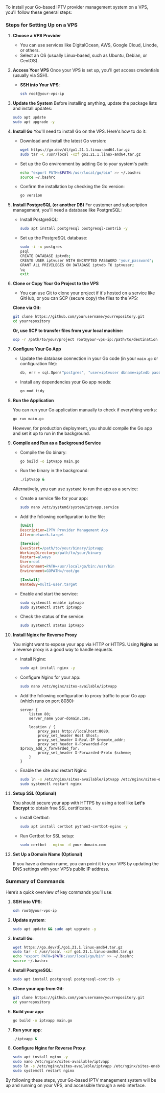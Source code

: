 To install your Go-based IPTV provider management system on a VPS, you'll follow these general steps:

### Steps for Setting Up on a VPS

1. **Choose a VPS Provider**
   - You can use services like DigitalOcean, AWS, Google Cloud, Linode, or others.
   - Select an OS (usually Linux-based, such as Ubuntu, Debian, or CentOS).

2. **Access Your VPS**
   Once your VPS is set up, you'll get access credentials (usually via SSH).

   - **SSH into Your VPS**:
     ```bash
     ssh root@your-vps-ip
     ```

3. **Update the System**
   Before installing anything, update the package lists and install updates:

   ```bash
   sudo apt update
   sudo apt upgrade -y
   ```

4. **Install Go**
   You'll need to install Go on the VPS. Here's how to do it:

   - Download and install the latest Go version:
     ```bash
     wget https://go.dev/dl/go1.21.1.linux-amd64.tar.gz
     sudo tar -C /usr/local -xzf go1.21.1.linux-amd64.tar.gz
     ```

   - Set up the Go environment by adding Go to your system's path:
     ```bash
     echo "export PATH=$PATH:/usr/local/go/bin" >> ~/.bashrc
     source ~/.bashrc
     ```

   - Confirm the installation by checking the Go version:
     ```bash
     go version
     ```

5. **Install PostgreSQL (or another DB)**
   For customer and subscription management, you'll need a database like PostgreSQL:

   - Install PostgreSQL:
     ```bash
     sudo apt install postgresql postgresql-contrib -y
     ```

   - Set up the PostgreSQL database:
     ```bash
     sudo -i -u postgres
     psql
     CREATE DATABASE iptvdb;
     CREATE USER iptvuser WITH ENCRYPTED PASSWORD 'your_password';
     GRANT ALL PRIVILEGES ON DATABASE iptvdb TO iptvuser;
     \q
     exit
     ```

6. **Clone or Copy Your Go Project to the VPS**

   - You can use Git to clone your project if it's hosted on a service like GitHub, or you can SCP (secure copy) the files to the VPS:
   
   **Clone via Git:**
   ```bash
   git clone https://github.com/yourusername/yourrepository.git
   cd yourrepository
   ```

   **Or, use SCP to transfer files from your local machine:**
   ```bash
   scp -r /path/to/your/project root@your-vps-ip:/path/to/destination
   ```

7. **Configure Your Go App**

   - Update the database connection in your Go code (in your `main.go` or configuration file):
     ```go
     db, err = sql.Open("postgres", "user=iptvuser dbname=iptvdb password=your_password sslmode=disable")
     ```

   - Install any dependencies your Go app needs:
     ```bash
     go mod tidy
     ```

8. **Run the Application**

   You can run your Go application manually to check if everything works:

   ```bash
   go run main.go
   ```

   However, for production deployment, you should compile the Go app and set it up to run in the background.

9. **Compile and Run as a Background Service**
   
   - Compile the Go binary:
     ```bash
     go build -o iptvapp main.go
     ```

   - Run the binary in the background:
     ```bash
     ./iptvapp &
     ```

   Alternatively, you can use `systemd` to run the app as a service:

   - Create a service file for your app:
     ```bash
     sudo nano /etc/systemd/system/iptvapp.service
     ```

   - Add the following configuration to the file:
     ```ini
     [Unit]
     Description=IPTV Provider Management App
     After=network.target

     [Service]
     ExecStart=/path/to/your/binary/iptvapp
     WorkingDirectory=/path/to/your/binary
     Restart=always
     User=root
     Environment=PATH=/usr/local/go/bin:/usr/bin
     Environment=GOPATH=/root/go

     [Install]
     WantedBy=multi-user.target
     ```

   - Enable and start the service:
     ```bash
     sudo systemctl enable iptvapp
     sudo systemctl start iptvapp
     ```

   - Check the status of the service:
     ```bash
     sudo systemctl status iptvapp
     ```

10. **Install Nginx for Reverse Proxy**

    You might want to expose your app via HTTP or HTTPS. Using **Nginx** as a reverse proxy is a good way to handle requests.

    - Install Nginx:
      ```bash
      sudo apt install nginx -y
      ```

    - Configure Nginx for your app:
      ```bash
      sudo nano /etc/nginx/sites-available/iptvapp
      ```

    - Add the following configuration to proxy traffic to your Go app (which runs on port 8080):
      ```nginx
      server {
          listen 80;
          server_name your-domain.com;

          location / {
              proxy_pass http://localhost:8080;
              proxy_set_header Host $host;
              proxy_set_header X-Real-IP $remote_addr;
              proxy_set_header X-Forwarded-For $proxy_add_x_forwarded_for;
              proxy_set_header X-Forwarded-Proto $scheme;
          }
      }
      ```

    - Enable the site and restart Nginx:
      ```bash
      sudo ln -s /etc/nginx/sites-available/iptvapp /etc/nginx/sites-enabled/
      sudo systemctl restart nginx
      ```

11. **Setup SSL (Optional)**

    You should secure your app with HTTPS by using a tool like **Let's Encrypt** to obtain free SSL certificates.

    - Install Certbot:
      ```bash
      sudo apt install certbot python3-certbot-nginx -y
      ```

    - Run Certbot for SSL setup:
      ```bash
      sudo certbot --nginx -d your-domain.com
      ```

12. **Set Up a Domain Name (Optional)**
   
    If you have a domain name, you can point it to your VPS by updating the DNS settings with your VPS’s public IP address.

### Summary of Commands

Here’s a quick overview of key commands you’ll use:

1. **SSH into VPS**:
   ```bash
   ssh root@your-vps-ip
   ```

2. **Update system**:
   ```bash
   sudo apt update && sudo apt upgrade -y
   ```

3. **Install Go**:
   ```bash
   wget https://go.dev/dl/go1.21.1.linux-amd64.tar.gz
   sudo tar -C /usr/local -xzf go1.21.1.linux-amd64.tar.gz
   echo "export PATH=$PATH:/usr/local/go/bin" >> ~/.bashrc
   source ~/.bashrc
   ```

4. **Install PostgreSQL**:
   ```bash
   sudo apt install postgresql postgresql-contrib -y
   ```

5. **Clone your app from Git**:
   ```bash
   git clone https://github.com/yourusername/yourrepository.git
   cd yourrepository
   ```

6. **Build your app**:
   ```bash
   go build -o iptvapp main.go
   ```

7. **Run your app**:
   ```bash
   ./iptvapp &
   ```

8. **Configure Nginx for Reverse Proxy**:
   ```bash
   sudo apt install nginx -y
   sudo nano /etc/nginx/sites-available/iptvapp
   sudo ln -s /etc/nginx/sites-available/iptvapp /etc/nginx/sites-enabled/
   sudo systemctl restart nginx
   ```

By following these steps, your Go-based IPTV management system will be up and running on your VPS, and accessible through a web interface.
